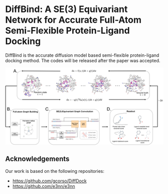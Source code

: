 # DiffBind: A SE(3) Equivariant Network for Accurate Full-Atom Semi-Flexible Protein-Ligand Docking

DiffBind is the accurate diffusion model based semi-flexible protein-ligand docking method. The codes will be released after the paper was accepted.

![header ](images/arch.png)


## Acknowledgements
Our work is based on the following repositories:
- https://github.com/gcorso/DiffDock
- https://github.com/e3nn/e3nn
